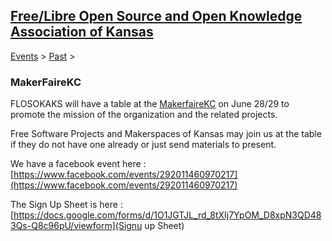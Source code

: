 ## [Free/Libre Open Source and Open Knowledge Association of Kansas](http://www.openkansas.us/)

[Events](/events-1)‎ > ‎[Past](/events-1/past)‎ > ‎

###  MakerFaireKC

FLOSOKAKS will have a table at the [MakerfaireKC](http://www.makerfairekc.com/) on June 28/29 to promote the mission of the
organization and the related projects.

Free Software Projects and Makerspaces of Kansas may join us at the table if
they do not have one already or just send materials to present.

We have a facebook event here : [https://www.facebook.com/events/292011460970217](https://www.facebook.com/events/292011460970217)

The Sign Up Sheet is here :
[https://docs.google.com/forms/d/1O1JGTJL_rd_8tXIj7YpOM_D8xpN3QD483Qs-Q8c96pU/viewform](Signu
up Sheet)
